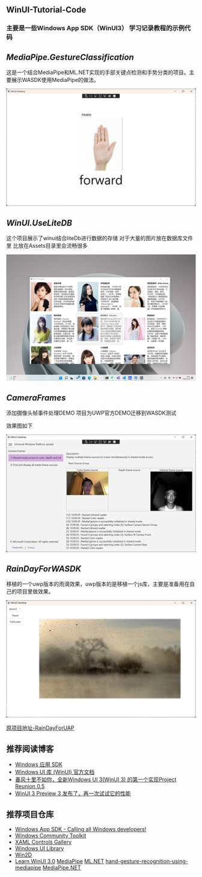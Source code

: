 ## WinUI-Tutorial-Code

### 主要是一些Windows App SDK（WinUI3） 学习记录教程的示例代码

## ***MediaPipe.GestureClassification***

这是一个结合MediaPipe和ML.NET实现的手部关键点检测和手势分类的项目。主要展示WASDK使用MediaPipe的做法。

![Hand](/Images/HandTest.png)


## ***WinUI.UseLiteDB***

这个项目展示了winui结合liteDb进行数据的存储 对于大量的图片放在数据库文件里 比放在Assets目录里会流畅很多

![image](/Images/WinUI.UseLiteDB.png)


## ***CameraFrames***

添加摄像头帧事件处理DEMO 项目为UWP官方DEMO迁移到WASDK测试

效果图如下

![cameraFrames](/Images/CameraFrames.png)

## ***RainDayForWASDK***

移植的一个uwp版本的雨滴效果，uwp版本的是移植一个js库，主要是准备用在自己的项目里做效果。

![RainDayForWASDK](/Images/RainDayForWASDK.png)

[原项目地址-RainDayForUAP](https://github.com/Neilxzn/RainDayForUAP)

## 推荐阅读博客
- [Windows 应用 SDK](https://docs.microsoft.com/zh-CN/windows/apps/windows-app-sdk/)
- [Windows UI 库 (WinUI) 官方文档](https://docs.microsoft.com/zh-cn/windows/apps/winui/)
- [春风十里不如你，全新Windows UI 3(WinUI 3) 的第一个实现Project Reunion 0.5](https://www.cnblogs.com/craigtaylor/p/14673459.html)
- [WinUI 3 Preview 3 发布了，再一次试试它的性能](https://www.cnblogs.com/dino623/p/test_winui3_preview3_performance.html)

## 推荐项目仓库
- [Windows App SDK - Calling all Windows developers!](https://github.com/microsoft/WindowsAppSDK)
- [Windows Community Toolkit](https://github.com/windows-toolkit/WindowsCommunityToolkit/tree/winui)
- [XAML Controls Gallery](https://github.com/microsoft/Xaml-Controls-Gallery/tree/winui3)
- [Windows UI Library](https://github.com/microsoft/microsoft-ui-xaml)
- [Win2D](https://github.com/microsoft/Win2D/tree/reunion_master)
- [Learn WinUI 3.0](https://github.com/PacktPublishing/-Learn-WinUI-3.0)
[MediaPipe](https://google.github.io/mediapipe/)
[ML.NET](https://dotnet.microsoft.com/zh-cn/apps/machinelearning-ai/ml-dotnet)
[hand-gesture-recognition-using-mediapipe](https://github.com/Kazuhito00/hand-gesture-recognition-using-mediapipe)
[MediaPipe.NET](https://github.com/vignetteapp/MediaPipe.NET)